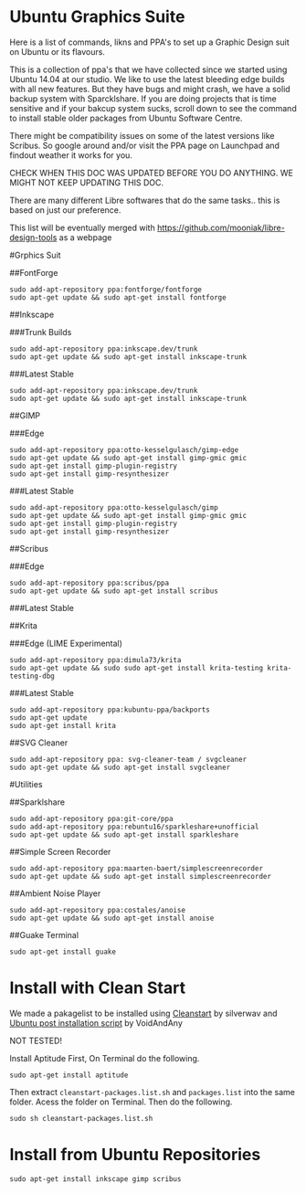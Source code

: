 Ubuntu Graphics Suite
==================

Here is a list of commands, likns and PPA's to set up a Graphic Design suit on Ubuntu or its flavours.

This is a collection of ppa's that we have collected since we started using Ubuntu 14.04 at our studio. We like to use the latest bleeding edge builds with all new features. But they have bugs and might crash, we have a solid backup system with Sparcklshare. If you are doing projects that is time sensitive and if your bakcup system sucks, scroll down to see the command to install stable older packages from Ubuntu Software Centre.

There might be compatibility issues on some of the latest versions like Scribus. So google around and/or visit the PPA page on Launchpad and findout weather it works for you.

CHECK WHEN THIS DOC WAS UPDATED BEFORE YOU DO ANYTHING. WE MIGHT NOT KEEP UPDATING THIS DOC.

There are many different Libre softwares that do the same tasks.. this is based on just our preference.

This list will be eventually merged with https://github.com/mooniak/libre-design-tools as a webpage



#Grphics Suit 

##FontForge
```
sudo add-apt-repository ppa:fontforge/fontforge
sudo apt-get update && sudo apt-get install fontforge

```
##Inkscape 

###Trunk Builds
```
sudo add-apt-repository ppa:inkscape.dev/trunk
sudo apt-get update && sudo apt-get install inkscape-trunk
```
###Latest Stable
```
sudo add-apt-repository ppa:inkscape.dev/trunk
sudo apt-get update && sudo apt-get install inkscape-trunk
```

##GIMP 

###Edge
```
sudo add-apt-repository ppa:otto-kesselgulasch/gimp-edge
sudo apt-get update && sudo apt-get install gimp-gmic gmic
sudo apt-get install gimp-plugin-registry
sudo apt-get install gimp-resynthesizer
```
###Latest Stable

```
sudo add-apt-repository ppa:otto-kesselgulasch/gimp
sudo apt-get update && sudo apt-get install gimp-gmic gmic
sudo apt-get install gimp-plugin-registry
sudo apt-get install gimp-resynthesizer
```
##Scribus 

###Edge

```
sudo add-apt-repository ppa:scribus/ppa
sudo apt-get update && sudo apt-get install scribus
```
###Latest Stable

##Krita 

###Edge (LIME Experimental)
```
sudo add-apt-repository ppa:dimula73/krita
sudo apt-get update && sudo sudo apt-get install krita-testing krita-testing-dbg 
```

###Latest Stable

```
sudo add-apt-repository ppa:kubuntu-ppa/backports 
sudo apt-get update 
sudo apt-get install krita
```



##SVG Cleaner

```
sudo add-apt-repository ppa: svg-cleaner-team / svgcleaner
sudo apt-get update && sudo apt-get install svgcleaner
```


#Utilities

##Sparklshare

```
sudo add-apt-repository ppa:git-core/ppa
sudo add-apt-repository ppa:rebuntu16/sparkleshare+unofficial
sudo apt-get update && sudo apt-get install sparkleshare
```

##Simple Screen Recorder
```
sudo add-apt-repository ppa:maarten-baert/simplescreenrecorder
sudo apt-get update && sudo apt-get install simplescreenrecorder
```

##Ambient Noise Player

```
sudo add-apt-repository ppa:costales/anoise
sudo apt-get update && sudo apt-get install anoise
```

##Guake Terminal

```
sudo apt-get install guake
```



# Install with Clean Start

We made a pakagelist to be installed using [Cleanstart](https://silverwav.wordpress.com/2010/03/18/a-cleanstart-for-your-new-ubuntu-install-packages-from-a-list/) by silverwav and [Ubuntu post installation script](http://voidandany.free.fr/index.php/installer-de-facon-automatique-une-liste-de-package-et-les-depots-associes/) by VoidAndAny 

NOT TESTED!

Install Aptitude First, On Terminal do the following.

`sudo apt-get install aptitude`

Then extract `cleanstart-packages.list.sh` and `packages.list` into the same folder. Acess the folder on Terminal. Then do the following.

`sudo sh cleanstart-packages.list.sh`


# Install from Ubuntu Repositories

```
sudo apt-get install inkscape gimp scribus 
